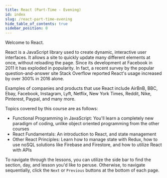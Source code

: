 ```yaml
---
title: React (Part-Time - Evening)
id: index
slug: /react-part-time-evening
hide_table_of_contents: true
sidebar_position: 0
---
```


Welcome to React.

React is a JavaScript library used to create dynamic, interactive user interfaces. It allows a site to quickly update many different elements at once, without reloading the page. Since its development at Facebook in 2011 it has exploded in popularity. In fact, a recent survey by the popular question-and-answer site Stack Overflow reported React's usage increased by over 300% in 2016 alone.

Examples of companies and products that use React include AirBnB, BBC, Ebay, Facebook, Instagram, Lyft, Netflix, New York Times, Reddit, Nike, Pinterest, Paypal, and many more. 

Topics covered by this course are as follows: 

* Functional Programming in JavaScript: You'll learn a completely new paradigm of coding, unlike object oriented programming from the other courses
* React Fundamentals: An introduction to React, and state management
* Other React Principles: Learn how to manage state with Redux, how to use noSQL solutions like Firebase and Firestore, and how to utilize React with APIs

To navigate through the lessons, you can utilize the side bar to find the section, day, and lesson you'd like to peruse. Otherwise, to navigate sequentially, click the `Next` or `Previous` buttons at the bottom of each page.